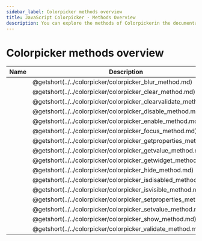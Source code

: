```yaml
---
sidebar_label: Colorpicker methods overview
title: JavaScript Colorpicker - Methods Overview 
description: You can explore the methods of Colorpickerin the documentation of the DHTMLX JavaScript UI library. Browse developer guides and API reference, try out code examples and live demos, and download a free 30-day evaluation version of DHTMLX Suite 7.
---
```


# Colorpicker methods overview

| Name                                                         | Description                                                         |
| ----------------------------------------------------------- | ------------------------------------------------------------------ |
| [](../../colorpicker/colorpicker_blur_method.md)          | @getshort(../../colorpicker/colorpicker_blur_method.md)          |
| [](../../colorpicker/colorpicker_clear_method.md)         | @getshort(../../colorpicker/colorpicker_clear_method.md)         |
| [](../../colorpicker/colorpicker_clearvalidate_method.md) | @getshort(../../colorpicker/colorpicker_clearvalidate_method.md) |
| [](../../colorpicker/colorpicker_disable_method.md)       | @getshort(../../colorpicker/colorpicker_disable_method.md)       |
| [](../../colorpicker/colorpicker_enable_method.md)        | @getshort(../../colorpicker/colorpicker_enable_method.md)        |
| [](../../colorpicker/colorpicker_focus_method.md)         | @getshort(../../colorpicker/colorpicker_focus_method.md)         |
| [](../../colorpicker/colorpicker_getproperties_method.md) | @getshort(../../colorpicker/colorpicker_getproperties_method.md) |
| [](../../colorpicker/colorpicker_getvalue_method.md)      | @getshort(../../colorpicker/colorpicker_getvalue_method.md)      |
| [](../../colorpicker/colorpicker_getwidget_method.md)     | @getshort(../../colorpicker/colorpicker_getwidget_method.md)     |
| [](../../colorpicker/colorpicker_hide_method.md)          | @getshort(../../colorpicker/colorpicker_hide_method.md)          |
| [](../../colorpicker/colorpicker_isdisabled_method.md)    | @getshort(../../colorpicker/colorpicker_isdisabled_method.md)    |
| [](../../colorpicker/colorpicker_isvisible_method.md)     | @getshort(../../colorpicker/colorpicker_isvisible_method.md)     |
| [](../../colorpicker/colorpicker_setproperties_method.md) | @getshort(../../colorpicker/colorpicker_setproperties_method.md) |
| [](../../colorpicker/colorpicker_setvalue_method.md)      | @getshort(../../colorpicker/colorpicker_setvalue_method.md)      |
| [](../../colorpicker/colorpicker_show_method.md)          | @getshort(../../colorpicker/colorpicker_show_method.md)          |
| [](../../colorpicker/colorpicker_validate_method.md)      | @getshort(../../colorpicker/colorpicker_validate_method.md)      |